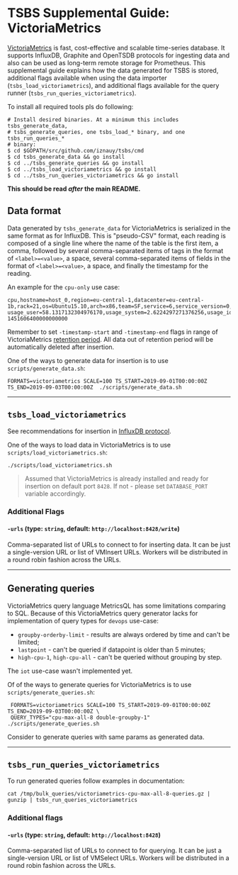 # TSBS Supplemental Guide: VictoriaMetrics

[VictoriaMetrics](https://github.com/VictoriaMetrics/VictoriaMetrics) is fast,
cost-effective and scalable time-series database.
It supports InfluxDB, Graphite and OpenTSDB protocols for ingesting data
and also can be used as long-term remote storage for Prometheus.
This supplemental guide explains how the data generated for TSBS is stored,
additional flags available when using the data importer (`tsbs_load_victoriametrics`),
and additional flags available for the query runner (`tsbs_run_queries_victoriametrics`).

To install all required tools pls do following:
```
# Install desired binaries. At a minimum this includes tsbs_generate_data,
# tsbs_generate_queries, one tsbs_load_* binary, and one tsbs_run_queries_*
# binary:
$ cd $GOPATH/src/github.com/iznauy/tsbs/cmd
$ cd tsbs_generate_data && go install
$ cd ../tsbs_generate_queries && go install
$ cd ../tsbs_load_victoriametrics && go install
$ cd ../tsbs_run_queries_victoriametrics && go install
```

**This should be read *after* the main README.**

## Data format

Data generated by `tsbs_generate_data` for VictoriaMetrics is serialized in
the same format as for InfluxDB. This is "pseudo-CSV" format, each reading
is composed of a single line where the name of the table is the first item,
a comma, followed by several comma-separated items of tags in the format
of `<label>=<value>`, a space, several comma-separated items of fields
in the format of `<label>=<value>`, a space, and finally the timestamp
for the reading.

An example for the `cpu-only` use case:
```text
cpu,hostname=host_0,region=eu-central-1,datacenter=eu-central-1b,rack=21,os=Ubuntu15.10,arch=x86,team=SF,service=6,service_version=0,service_environment=test usage_user=58.1317132304976170,usage_system=2.6224297271376256,usage_idle=24.9969495069947882,usage_nice=61.5854484633778867,usage_iowait=22.9481393231639395,usage_irq=63.6499207106198313,usage_softirq=6.4098777048301052,usage_steal=44.8799140503027445,usage_guest=80.5028770761136201,usage_guest_nice=38.2431182911542820 1451606400000000000
```

Remember to set `-timestamp-start` and `-timestamp-end` flags in range
of VictoriaMetrics [retention period](https://github.com/VictoriaMetrics/VictoriaMetrics#how-to-start-victoriametrics).
All data out of retention period will be automatically deleted after insertion.

One of the ways to generate data for insertion is to use `scripts/generate_data.sh`:
```text
FORMATS=victoriametrics SCALE=100 TS_START=2019-09-01T00:00:00Z TS_END=2019-09-03T00:00:00Z  ./scripts/generate_data.sh
```

---

## `tsbs_load_victoriametrics`

See recommendations for insertion in [InfluxDB protocol](https://github.com/VictoriaMetrics/VictoriaMetrics#how-to-send-data-from-influxdb-compatible-agents-such-as-telegraf).

One of the ways to load data in VictoriaMetrics is to use `scripts/load_victoriametrics.sh`:
```text
./scripts/load_victoriametrics.sh
```
> Assumed that VictoriaMetrics is already installed and ready for insertion on default port `8428`.
  If not - please set `DATABASE_PORT` variable accordingly.


### Additional Flags

#### `-urls` (type: `string`, default: `http://localhost:8428/write`)

Comma-separated list of URLs to connect to for inserting data.  It can be
just a single-version URL or list of VMInsert URLs. Workers will be
distributed in a round robin fashion across the URLs.

---

## Generating queries

VictoriaMetrics query language MetricsQL has some limitations comparing to SQL.
Because of this VictoriaMetrics query generator lacks for implementation of query 
types for `devops` use-case: 
* `groupby-orderby-limit` - results are always ordered by time and can't be limited;
* `lastpoint` - can't be queried if datapoint is older than 5 minutes; 
* `high-cpu-1`, `high-cpu-all` - can't be queried without grouping by step.

The `iot` use-case wasn't implemented yet.

Of of the ways to generate queries for VictoriaMetrics is to use `scripts/generate_queries.sh`:
```text
 FORMATS=victoriametrics SCALE=100 TS_START=2019-09-01T00:00:00Z TS_END=2019-09-03T00:00:00Z \
 QUERY_TYPES="cpu-max-all-8 double-groupby-1" ./scripts/generate_queries.sh
```

Consider to generate queries with same params as generated data.

---

## `tsbs_run_queries_victoriametrics`

To run generated queries follow examples in documentation:
```text
cat /tmp/bulk_queries/victoriametrics-cpu-max-all-8-queries.gz | gunzip | tsbs_run_queries_victoriametrics
```

### Additional flags

#### `-urls` (type: `string`, default: `http://localhost:8428`)

Comma-separated list of URLs to connect to for querying. It can be
just a single-version URL or list of VMSelect URLs. Workers will be
distributed in a round robin fashion across the URLs.

